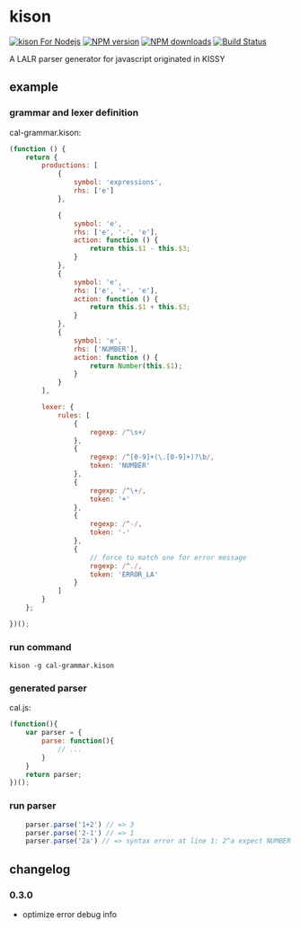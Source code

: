 # kison

[![kison For Nodejs](https://nodei.co/npm/kison.png)](https://npmjs.org/package/kison)
[![NPM version](https://badge.fury.io/js/kison.png)](http://badge.fury.io/js/kison)
[![NPM downloads](http://img.shields.io/npm/dm/kison.svg)](https://npmjs.org/package/kison)
[![Build Status](https://travis-ci.org/yiminghe/kison.svg?branch=master)](https://travis-ci.org/yiminghe/kison)


A LALR parser generator for javascript originated in KISSY

## example

### grammar and lexer definition

cal-grammar.kison:

``` javascript
(function () {
    return {
        productions: [
            {
                symbol: 'expressions',
                rhs: ['e']
            },

            {
                symbol: 'e',
                rhs: ['e', '-', 'e'],
                action: function () {
                    return this.$1 - this.$3;
                }
            },
            {
                symbol: 'e',
                rhs: ['e', '+', 'e'],
                action: function () {
                    return this.$1 + this.$3;
                }
            },
            {
                symbol: 'e',
                rhs: ['NUMBER'],
                action: function () {
                    return Number(this.$1);
                }
            }
        ],

        lexer: {
            rules: [
                {
                    regexp: /^\s+/
                },
                {
                    regexp: /^[0-9]+(\.[0-9]+)?\b/,
                    token: 'NUMBER'
                },
                {
                    regexp: /^\+/,
                    token: '+'
                },
                {
                    regexp: /^-/,
                    token: '-'
                },
                {
                    // force to match one for error message
                    regexp: /^./,
                    token: 'ERROR_LA'
                }
            ]
        }
    };

})();
```

### run command

```
kison -g cal-grammar.kison
```

### generated parser

cal.js:

``` javascript
(function(){
    var parser = {
        parse: function(){
            // ...
        }
    }
    return parser;
})();
```

### run parser

``` javascript
    parser.parse('1+2') // => 3
    parser.parse('2-1') // => 1
    parser.parse('2a') // => syntax error at line 1: 2^a expect NUMBER
```

## changelog

### 0.3.0

* optimize error debug info